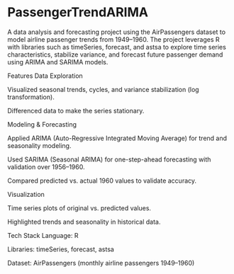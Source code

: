 # PassengerTrendARIMA
A data analysis and forecasting project using the AirPassengers dataset to model airline passenger trends from 1949–1960. The project leverages R with libraries such as timeSeries, forecast, and astsa to explore time series characteristics, stabilize variance, and forecast future passenger demand using ARIMA and SARIMA models.

Features
Data Exploration

Visualized seasonal trends, cycles, and variance stabilization (log transformation).

Differenced data to make the series stationary.

Modeling & Forecasting

Applied ARIMA (Auto-Regressive Integrated Moving Average) for trend and seasonality modeling.

Used SARIMA (Seasonal ARIMA) for one-step-ahead forecasting with validation over 1956–1960.

Compared predicted vs. actual 1960 values to validate accuracy.

Visualization

Time series plots of original vs. predicted values.

Highlighted trends and seasonality in historical data.

Tech Stack
Language: R

Libraries: timeSeries, forecast, astsa

Dataset: AirPassengers (monthly airline passengers 1949–1960)
